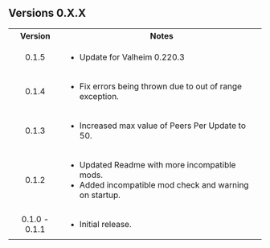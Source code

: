 <div class="header">
	<h2>Versions 0.X.X</h2>
</div>
<table>
	<tbody>
		<tr>
			<th align="center">Version</th>
			<th align="center">Notes</th>
		</tr>
		<tr>
			<td align="center">0.1.5</td>
			<td align="left">
				<ul>
					<li>Update for Valheim 0.220.3</li>
				</ul>
			</td>
		</tr>
		<tr>
			<td align="center">0.1.4</td>
			<td align="left">
				<ul>
					<li>Fix errors being thrown due to out of range exception.</li>
				</ul>
			</td>
		</tr>
		<tr>
			<td align="center">0.1.3</td>
			<td align="left">
				<ul>
					<li>Increased max value of Peers Per Update to 50.</li>
				</ul>
			</td>
		</tr>
		<tr>
			<td align="center">0.1.2</td>
			<td align="left">
				<ul>
					<li>Updated Readme with more incompatible mods.</li>
					<li>Added incompatible mod check and warning on startup.</li>
				</ul>
			</td>
		</tr>
		<tr>
			<td align="center">0.1.0 - 0.1.1</td>
			<td align="left">
				<ul>
					<li>Initial release.</li>
				</ul>
			</td>
		</tr>
	</tbody>
</table>